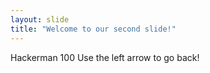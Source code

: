 ```yaml
---
layout: slide
title: "Welcome to our second slide!"
---
```

Hackerman 100
Use the left arrow to go back!
